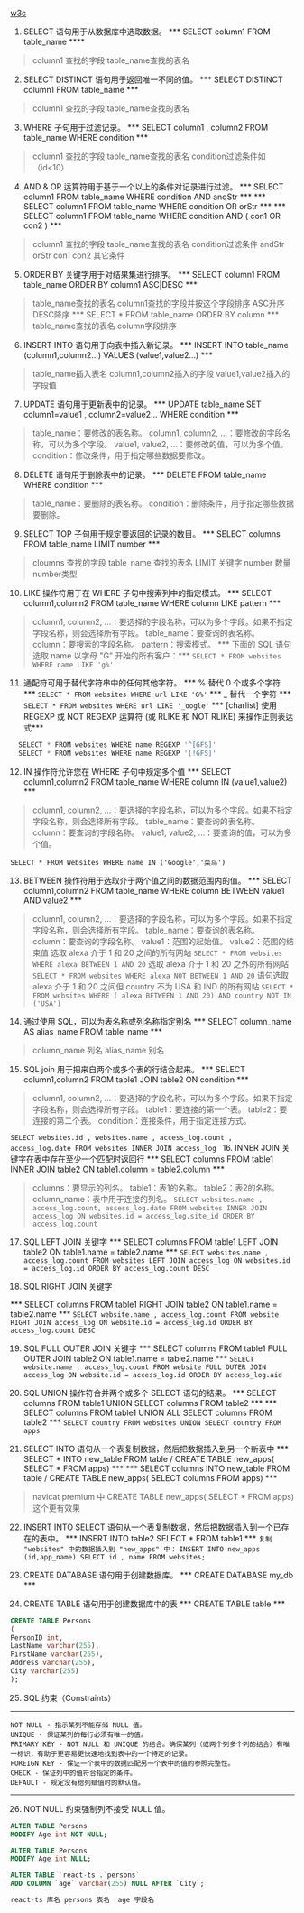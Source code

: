 
[w3c](https://www.runoob.com/sql/sql-join-left.html)

1. SELECT 语句用于从数据库中选取数据。
*** SELECT column1 FROM table_name ****
> column1 查找的字段 table_name查找的表名

2. SELECT DISTINCT 语句用于返回唯一不同的值。
*** SELECT DISTINCT column1 FROM table_name ***
> column1 查找的字段 table_name查找的表名

3. WHERE 子句用于过滤记录。
*** SELECT column1 , column2 FROM table_name WHERE condition *** 
> column1 查找的字段 table_name查找的表名 condition过滤条件如（id<10） 

4. AND & OR 运算符用于基于一个以上的条件对记录进行过滤。
*** SELECT column1 FROM table_name WHERE condition AND  andStr ***
*** SELECT column1 FROM table_name WHERE condition OR   orStr *** 
*** SELECT column1 FROM table_name WHERE condition AND ( con1 OR con2 ) ***
> column1 查找的字段 table_name查找的表名 condition过滤条件 andStr orStr con1 con2 其它条件

5. ORDER BY 关键字用于对结果集进行排序。
*** SELECT column1 FROM table_name ORDER BY column1 ASC|DESC ***
> table_name查找的表名 column1查找的字段并按这个字段排序  ASC升序 DESC降序
*** SELECT * FROM table_name ORDER BY column *** 
> table_name查找的表名  column字段排序

6. INSERT INTO 语句用于向表中插入新记录。
*** INSERT INTO table_name (column1,column2...) VALUES (value1,value2...) *** 
> table_name插入表名  column1,column2插入的字段  value1,value2插入的字段值

7. UPDATE 语句用于更新表中的记录。
*** UPDATE table_name SET column1=value1 , column2=value2... WHERE condition ***
> table_name：要修改的表名称。
> column1, column2, ...：要修改的字段名称，可以为多个字段。
> value1, value2, ...：要修改的值，可以为多个值。
> condition：修改条件，用于指定哪些数据要修改。

8. DELETE 语句用于删除表中的记录。
*** DELETE FROM table_name WHERE condition *** 
> table_name：要删除的表名称。 condition：删除条件，用于指定哪些数据要删除。


9. SELECT TOP 子句用于规定要返回的记录的数目。
*** SELECT columns FROM table_name LIMIT number *** 
> cloumns 查找的字段 table_name 查找的表名  LIMIT 关键字 number 数量 number类型

10. LIKE 操作符用于在 WHERE 子句中搜索列中的指定模式。
*** SELECT column1,column2 FROM table_name WHERE column LIKE pattern *** 
> column1, column2, ...：要选择的字段名称，可以为多个字段。如果不指定字段名称，则会选择所有字段。
> table_name：要查询的表名称。
> column：要搜索的字段名称。
> pattern：搜索模式。
*** 下面的 SQL 语句选取 name 以字母 "G" 开始的所有客户：***
``` SELECT * FROM websites WHERE name LIKE 'g%' ```

11. 通配符可用于替代字符串中的任何其他字符。
*** % 替代 0 个或多个字符 ***
``` SELECT * FROM websites WHERE url LIKE 'G%' ```
*** _ 替代一个字符 ***
``` SELECT * FROM websites WHERE url LIKE '_oogle' ```
***  [charlist] 使用 REGEXP 或 NOT REGEXP 运算符 (或 RLIKE 和 NOT RLIKE) 来操作正则表达式***
``` javascript 
  SELECT * FROM websites WHERE name REGEXP '^[GFS]' 
  SELECT * FROM websites WHERE name REGEXP '[!GFS]'

```
12. IN 操作符允许您在 WHERE 子句中规定多个值
*** SELECT column1,column2 FROM table_name WHERE column IN (value1,value2) ***
> column1, column2, ...：要选择的字段名称，可以为多个字段。如果不指定字段名称，则会选择所有字段。
> table_name：要查询的表名称。
> column：要查询的字段名称。
> value1, value2, ...：要查询的值，可以为多个值。

``` SELECT * FROM Websites WHERE name IN ('Google','菜鸟') ```

13. BETWEEN 操作符用于选取介于两个值之间的数据范围内的值。
*** SELECT column1,column2 FROM table_name WHERE column BETWEEN value1 AND value2 *** 
> column1, column2, ...：要选择的字段名称，可以为多个字段。如果不指定字段名称，则会选择所有字段。
> table_name：要查询的表名称。
> column：要查询的字段名称。
> value1：范围的起始值。
> value2：范围的结束值
选取 alexa 介于 1 和 20 之间的所有网站
``` SELECT * FROM websites WHERE alexa BETWEEN 1 AND 20 ``` 
选取 alexa 介于 1 和 20 之外的所有网站
``` SELECT * FROM websites WHERE alexa NOT BETWEEN 1 AND 20 ``` 
语句选取 alexa 介于 1 和 20 之间但 country 不为 USA 和 IND 的所有网站
``` SELECT * FROM websites WHERE ( alexa BETWEEN 1 AND 20) AND country NOT IN ('USA') ```  

14. 通过使用 SQL，可以为表名称或列名称指定别名 
*** SELECT column_name AS alias_name FROM table_name *** 
> column_name 列名 alias_name 别名

15. SQL join 用于把来自两个或多个表的行结合起来。
*** SELECT column1,column2 FROM table1 JOIN table2 ON condition *** 
> column1, column2, ...：要选择的字段名称，可以为多个字段。如果不指定字段名称，则会选择所有字段。
> table1：要连接的第一个表。
> table2：要连接的第二个表。
> condition：连接条件，用于指定连接方式。

```SELECT websites.id , websites.name , access_log.count , access_log.date FROM websites INNER JOIN access_log ```
16. INNER JOIN 关键字在表中存在至少一个匹配时返回行
*** SELECT columns FROM table1 INNER JOIN table2 ON table1.column = table2.column *** 
> columns：要显示的列名。
> table1：表1的名称。
> table2：表2的名称。
> column_name：表中用于连接的列名。
``` SELECT websites.name , access_log.count, assess_log.date FROM websites INNER JOIN access_log ON websites.id = access_log.site_id ORDER BY access_log.count ```


17. SQL LEFT JOIN 关键字
*** SELECT columns FROM table1 LEFT JOIN table2 ON table1.name = table2.name ***
``` SELECT websites.name , access_log.count FROM websites LEFT JOIN access_log ON websites.id = access_log.id ORDER BY access_log.count DESC ``` 

18. SQL RIGHT JOIN 关键字

*** SELECT columns FROM table1 RIGHT JOIN table2 ON table1.name = table2.name ***
``` SELECT website.name , access_log.count FROM website RIGHT JOIN access_log ON website.id = access_log.id ORDER BY access_log.count DESC ```

19. SQL FULL OUTER JOIN 关键字
*** SELECT columns FROM table1 FULL OUTER JOIN table2 ON table1.name = table2.name *** 
``` SELECT website.name , access_log.count FROM website FULL OUTER JOIN access_log ON website.id = access_log.id ORDER BY access_log.aid ``` 

20. SQL UNION 操作符合并两个或多个 SELECT 语句的结果。
*** SELECT columns FROM table1 UNION SELECT columns FROM table2 *** 
*** SELECT columns FROM table1 UNION ALL SELECT columns FROM table2 *** 
``` SELECT country FROM websites UNION SELECT country FROM apps ```

21. SELECT INTO 语句从一个表复制数据，然后把数据插入到另一个新表中
*** SELECT * INTO new_table FROM table / CREATE TABLE new_apps( SELECT * FROM apps) *** 
*** SELECT columns INTO new_table FROM table / CREATE TABLE new_apps( SELECT columns FROM apps) *** 
> navicat premium 中 CREATE TABLE new_apps( SELECT * FROM apps) 这个更有效果

22. INSERT INTO SELECT 语句从一个表复制数据，然后把数据插入到一个已存在的表中。
*** INSERT INTO table2 SELECT * FROM table1 *** 
``` 复制 "websites" 中的数据插入到 "new_apps" 中： ```
``` INSERT INTO new_apps (id,app_name) SELECT id , name FROM websites; ```

23. CREATE DATABASE 语句用于创建数据库。
*** CREATE DATABASE my_db ***

24. CREATE TABLE 语句用于创建数据库中的表
*** CREATE TABLE table *** 
``` sql
CREATE TABLE Persons
(
PersonID int,
LastName varchar(255),
FirstName varchar(255),
Address varchar(255),
City varchar(255)
); 

```
25. SQL 约束（Constraints）
***
    NOT NULL - 指示某列不能存储 NULL 值。
    UNIQUE - 保证某列的每行必须有唯一的值。
    PRIMARY KEY - NOT NULL 和 UNIQUE 的结合。确保某列（或两个列多个列的结合）有唯一标识，有助于更容易更快速地找到表中的一个特定的记录。
    FOREIGN KEY - 保证一个表中的数据匹配另一个表中的值的参照完整性。
    CHECK - 保证列中的值符合指定的条件。
    DEFAULT - 规定没有给列赋值时的默认值。
***

26. NOT NULL 约束强制列不接受 NULL 值。

``` sql 在一个已创建的表的 "Age" 字段中添加 NOT NULL 约束如下所示：
ALTER TABLE Persons
MODIFY Age int NOT NULL;

```

``` sql 在一个已创建的表的 "Age" 字段中删除 NOT NULL 约束如下所示
ALTER TABLE Persons
MODIFY Age int NULL;

```






``` sql 
ALTER TABLE `react-ts`.`persons` 
ADD COLUMN `age` varchar(255) NULL AFTER `City`;

react-ts 库名 persons 表名  age 字段名 
```